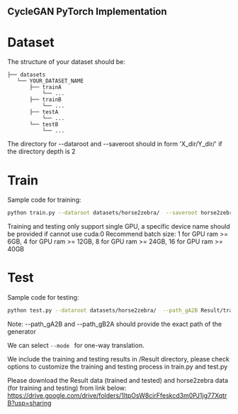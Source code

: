 ## CycleGAN PyTorch Implementation
# Dataset
The structure of your dataset should be:
```
├── datasets
   └── YOUR_DATASET_NAME
       ├── trainA
           └── ...
       ├── trainB
           └── ...
       ├── testA
           └── ...
       └── testB
           └── ...
```
The directory for --dataroot and --saveroot should in form 'X_dir/Y_dir/' if the directory depth is 2

# Train
Sample code for training:
```Bash
python train.py --dataroot datasets/horse2zebra/  --saveroot horse2zebra/output/ --device cuda:0 --batch_size 8

```
Training and testing only support single GPU, a specific device name should be provided if cannot use cuda:0
Recommend batch size: 1 for GPU ram >= 6GB, 4 for GPU ram >= 12GB, 8 for GPU ram >= 24GB, 16 for GPU ram >= 40GB

# Test
Sample code for testing:
```Bash
python test.py --dataroot datasets/horse2zebra/  --path_gA2B Result/train/horse2zebra/output/G_AB.pth --path_gB2A Result/train/horse2zebra/output/G_BA.pth --saveroot horse2zebra/
```
Note: --path_gA2B and --path_gB2A should provide the exact path of the generator

We can select ``--mode `` for one-way translation.

We include the training and testing results in /Result directory, please check options to customize the training and testing process in train.py and test.py

Please download the Result data (trained and tested) and horse2zebra data (for training and testing) from link below: 
https://drive.google.com/drive/folders/1ltpOsW8cirFfeskcd3m0PJ1jg77XqtrB?usp=sharing 
